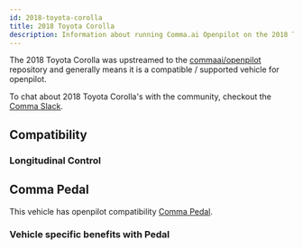 ```yaml
---
id: 2018-toyota-corolla
title: 2018 Toyota Corolla
description: Information about running Comma.ai Openpilot on the 2018 Toyota Corolla
---
```


The 2018 Toyota Corolla was upstreamed to the [commaai/openpilot](https://github.com/commaai/openpilot) repository and generally means it is a compatible / supported vehicle for openpilot.

To chat about 2018 Toyota Corolla's with the community, checkout the  [Comma Slack](https://slack.comma.ai).
## Compatibility

### Longitudinal Control



## Comma Pedal

This vehicle has openpilot compatibility [Comma Pedal](/hardware/pedal).

### Vehicle specific benefits with Pedal

